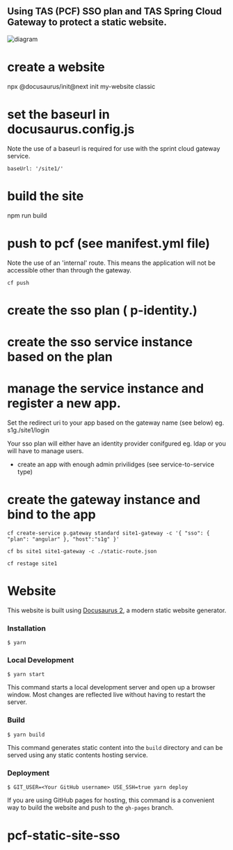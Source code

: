 
## Using TAS (PCF) SSO plan and TAS Spring Cloud Gateway to protect a static website.

![diagram](https://github.com/bmullan-pivotal/pcf-static-site-sso/blob/master/diagram.png?raw=true)

# create a website

npx @docusaurus/init@next init my-website classic

# set the baseurl in docusaurus.config.js
Note the use of a  baseurl is required for use with the sprint cloud gateway service.

```
baseUrl: '/site1/'
```

# build the site

npm run build

# push to pcf (see manifest.yml file)

Note the use of an 'internal' route. This means the application will not be accessible other than through the gateway.

```
cf push
```

# create the sso plan ( p-identity.<system-domain>)

# create the sso service instance based on the plan

# manage the service instance and register a new app.

Set the redirect uri to your app based on the gateway name (see below)
eg. 
s1g.<apps-domain>/site1/login

Your sso plan will either have an identity provider conifgured eg. ldap or you will have to manage users.

- create an app with enough admin privilidges (see service-to-service type)


# create the gateway instance and bind to the app
```
cf create-service p.gateway standard site1-gateway -c '{ "sso": { "plan": "angular" }, "host":"s1g" }'

cf bs site1 site1-gateway -c ./static-route.json

cf restage site1
```




# Website

This website is built using [Docusaurus 2](https://v2.docusaurus.io/), a modern static website generator.

### Installation

```
$ yarn
```

### Local Development

```
$ yarn start
```

This command starts a local development server and open up a browser window. Most changes are reflected live without having to restart the server.

### Build

```
$ yarn build
```

This command generates static content into the `build` directory and can be served using any static contents hosting service.

### Deployment

```
$ GIT_USER=<Your GitHub username> USE_SSH=true yarn deploy
```

If you are using GitHub pages for hosting, this command is a convenient way to build the website and push to the `gh-pages` branch.
# pcf-static-site-sso
